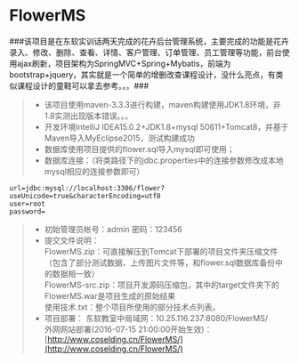 # FlowerMS
###该项目是在东软实训话两天完成的花卉后台管理系统，主要完成的功能是花卉录入、修改、删除、查看、详情、客户管理、订单管理、员工管理等功能，前台使用ajax刷新，项目架构为SpringMVC+Spring+Mybatis，前端为bootstrap+jquery，其实就是一个简单的增删改查课程设计，没什么亮点，有类似课程设计的童鞋可以拿去参考。。。###

>* 该项目使用maven-3.3.3进行构建，maven构建使用JDK1.8环境，非1.8实测出现版本错误。。。
>* 开发环境IntelliJ IDEA15.0.2+JDK1.8+mysql 50611+Tomcat8，并基于Maven导入MyEclipse2015，测试构建成功
>* 数据库使用项目提供的flower.sql导入mysql即可使用；
>* 数据库连接：（将类路径下的jdbc.properties中的连接参数修改成本地mysql相应的连接参数即可）
```driver=com.mysql.jdbc.Driver
url=jdbc:mysql://localhost:3306/flower?useUnicode=true&characterEncoding=utf8
user=root
password=
```
>* 初始管理员帐号：admin		密码：123456
>* 提交文件说明：  
	FlowerMS.zip：可直接解压到Tomcat下部署的项目文件夹压缩文件（包含了部分测试数据、上传图片文件等，和flower.sql数据库备份中的数据相一致）  
	FlowerMS-src.zip：项目开发源码压缩包，其中的target文件夹下的FlowerMS.war是项目生成的原始结果  
	使用技术.txt：整个项目所使用的部分技术点列表。  
>* 项目部署：
	东软教室中局域网：10.25.116.237:8080/FlowerMS/  
	外网网站部署(2016-07-15 21:00:00开始生效)：[http://www.coselding.cn/FlowerMS/](http://www.coselding.cn/FlowerMS/)
